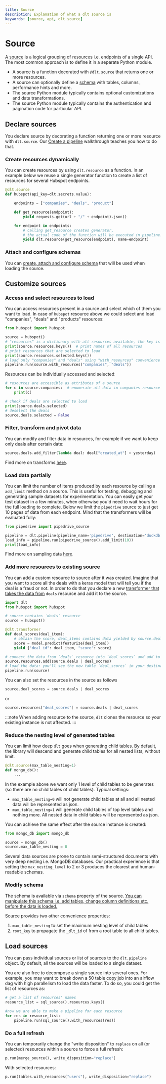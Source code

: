 ```yaml
---
title: Source
description: Explanation of what a dlt source is
keywords: [source, api, dlt.source]
---
```


# Source

A [source](glossary.md#source) is a logical grouping of resources i.e. endpoints of a
single API. The most common approach is to define it in a separate Python module.

- A source is a function decorated with `@dlt.source` that returns one or more resources.
- A source can optionally define a [schema](schema.md) with tables, columns, performance hints and
  more.
- The source Python module typically contains optional customizations and data transformations.
- The source Python module typically contains the authentication and pagination code for particular
  API.

## Declare sources

You declare source by decorating a function returning one or more resource with `dlt.source`. Our
[Create a pipeline](../walkthroughs/create-a-pipeline.md) walkthrough teaches you how to do that.

### Create resources dynamically

You can create resources by using `dlt.resource` as a function. In an example below we reuse a
single generator function to create a list of resources for several Hubspot endpoints.

```python
@dlt.source
def hubspot(api_key=dlt.secrets.value):

    endpoints = ["companies", "deals", "product"]

    def get_resource(endpoint):
        yield requests.get(url + "/" + endpoint).json()

    for endpoint in endpoints:
        # calling get_resource creates generator,
        # the actual code of the function will be executed in pipeline.run
        yield dlt.resource(get_resource(endpoint), name=endpoint)
```

### Attach and configure schemas

You can [create, attach and configure schema](schema.md#attaching-schemas-to-sources) that will be
used when loading the source.

## Customize sources

### Access and select resources to load

You can access resources present in a source and select which of them you want to load. In case of
`hubspot` resource above we could select and load "companies", "deals" and "products" resources:

```python
from hubspot import hubspot

source = hubspot()
# "resources" is a dictionary with all resources available, the key is the resource name
print(source.resources.keys())  # print names of all resources
# print resources that are selected to load
print(source.resources.selected.keys())
# load only "companies" and "deals" using "with_resources" convenience method
pipeline.run(source.with_resources("companies", "deals"))
```

Resources can be individually accessed and selected:

```python
# resources are accessible as attributes of a source
for c in source.companies:  # enumerate all data in companies resource
    print(c)

# check if deals are selected to load
print(source.deals.selected)
# deselect the deals
source.deals.selected = False
```

### Filter, transform and pivot data

You can modify and filter data in resources, for example if we want to keep only deals after certain
date:

```python
source.deals.add_filter(lambda deal: deal["created_at"] > yesterday)
```

Find more on transforms [here](resource.md#filter-transform-and-pivot-data).

### Load data partially

You can limit the number of items produced by each resource by calling a `add_limit` method on a
source. This is useful for testing, debugging and generating sample datasets for experimentation.
You can easily get your test dataset in a few minutes, when otherwise you'd need to wait hours for
the full loading to complete. Below we limit the `pipedrive` source to just get 10 pages of data
from each endpoint. Mind that the transformers will be evaluated fully:

```python
from pipedrive import pipedrive_source

pipeline = dlt.pipeline(pipeline_name='pipedrive', destination='duckdb', dataset_name='pipedrive_data')
load_info = pipeline.run(pipedrive_source().add_limit(10))
print(load_info)
```

Find more on sampling data [here](resource.md#sample-from-large-data).

### Add more resources to existing source

You can add a custom resource to source after it was created. Imagine that you want to score all the
deals with a keras model that will tell you if the deal is a fraud or not. In order to do that you
declare a new
[transformer that takes the data from](resource.md#feeding-data-from-one-resource-into-another) `deals`
resource and add it to the source.

```python
import dlt
from hubspot import hubspot

# source contains `deals` resource
source = hubspot()

@dlt.transformer
def deal_scores(deal_item):
    # obtain the score, deal_items contains data yielded by source.deals
    score = model.predict(featurize(deal_item))
    yield {"deal_id": deal_item, "score": score}

# connect the data from `deals` resource into `deal_scores` and add to the source
source.resources.add(source.deals | deal_scores)
# load the data: you'll see the new table `deal_scores` in your destination!
pipeline.run(source)
```
You can also set the resources in the source as follows
```python
source.deal_scores = source.deals | deal_scores
```
or
```python
source.resources["deal_scores"] = source.deals | deal_scores
```
:::note
When adding resource to the source, `dlt` clones the resource so your existing instance is not affected.
:::

### Reduce the nesting level of generated tables

You can limit how deep `dlt` goes when generating child tables. By default, the library will descend
and generate child tables for all nested lists, without limit.

```python
@dlt.source(max_table_nesting=1)
def mongo_db():
    ...
```

In the example above we want only 1 level of child tables to be generates (so there are no child
tables of child tables). Typical settings:

- `max_table_nesting=0` will not generate child tables at all and all nested data will be
  represented as json.
- `max_table_nesting=1` will generate child tables of top level tables and nothing more. All nested
  data in child tables will be represented as json.

You can achieve the same effect after the source instance is created:

```python
from mongo_db import mongo_db

source = mongo_db()
source.max_table_nesting = 0
```

Several data sources are prone to contain semi-structured documents with very deep nesting i.e.
MongoDB databases. Our practical experience is that setting the `max_nesting_level` to 2 or 3
produces the clearest and human-readable schemas.

### Modify schema

The schema is available via `schema` property of the source.
[You can manipulate this schema i.e. add tables, change column definitions etc. before the data is loaded.](schema.md#schema-is-modified-in-the-source-function-body)

Source provides two other convenience properties:

1. `max_table_nesting` to set the maximum nesting level of child tables
1. `root_key` to propagate the `_dlt_id` of from a root table to all child tables.

## Load sources

You can pass individual sources or list of sources to the `dlt.pipeline` object. By default, all the
sources will be loaded to a single dataset.

You are also free to decompose a single source into several ones. For example, you may want to break
down a 50 table copy job into an airflow dag with high parallelism to load the data faster. To do
so, you could get the list of resources as:

```python
# get a list of resources' names
resource_list = sql_source().resources.keys()

#now we are able to make a pipeline for each resource
for res in resource_list:
    pipeline.run(sql_source().with_resources(res))
```

### Do a full refresh

You can temporarily change the "write disposition" to `replace` on all (or selected) resources within
a source to force a full refresh:

```python
p.run(merge_source(), write_disposition="replace")
```

With selected resources:

```python
p.run(tables.with_resources("users"), write_disposition="replace")
```
